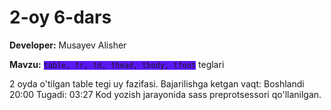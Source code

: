 # 2-oy 6-dars
<b>Developer:</b> Musayev Alisher <br>
<style> 
  code {
  background: #5a17f5;
  }
  </style>
<b>Mavzu:</b> <code>table, tr, td, thead, tbody, tfoot</code> teglari

2 oyda o'tilgan table tegi uy fazifasi. Bajarilishga ketgan vaqt: Boshlandi 20:00 Tugadi: 03:27
Kod yozish jarayonida sass preprotsessori qo'llanilgan. 
